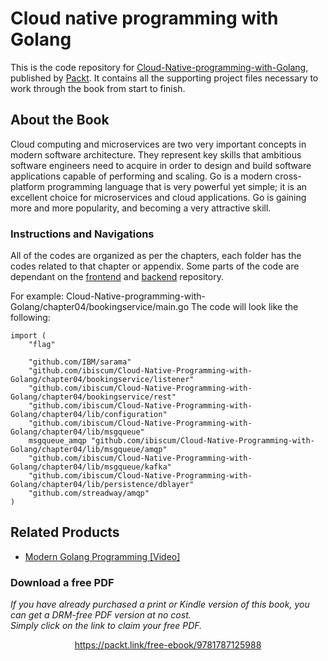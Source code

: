 


# Cloud native programming with Golang
This is the code repository for [Cloud-Native-programming-with-Golang](https://www.packtpub.com/application-development/cloud-native-programming-golang?utm_source=github&utm_medium=repository&utm_campaign=9781787125988), published by [Packt](https://www.packtpub.com/). It contains all the supporting project files necessary to work through the book from start to finish.
## About the Book
Cloud computing and microservices are two very important concepts in modern software architecture. They represent key skills that ambitious software engineers need to acquire in order to design and build software applications capable of performing and scaling. Go is a modern cross-platform programming language that is very powerful yet simple; it is an excellent choice for microservices and cloud applications. Go is gaining more and more popularity, and becoming a very attractive skill.
### Instructions and Navigations
All of the codes are organized as per the chapters, each folder has the codes related to that chapter or appendix. Some parts of the code are dependant on the [frontend](https://github.com/martin-helmich/cloudnativego-frontend) and [backend](https://github.com/martin-helmich/cloudnativego-backend) repository.                  

For example: Cloud-Native-programming-with-Golang/chapter04/bookingservice/main.go
The code will look like the following:
```
import (
	"flag"

	"github.com/IBM/sarama"
	"github.com/ibiscum/Cloud-Native-Programming-with-Golang/chapter04/bookingservice/listener"
	"github.com/ibiscum/Cloud-Native-Programming-with-Golang/chapter04/bookingservice/rest"
	"github.com/ibiscum/Cloud-Native-Programming-with-Golang/chapter04/lib/configuration"
	"github.com/ibiscum/Cloud-Native-Programming-with-Golang/chapter04/lib/msgqueue"
	msgqueue_amqp "github.com/ibiscum/Cloud-Native-Programming-with-Golang/chapter04/lib/msgqueue/amqp"
	"github.com/ibiscum/Cloud-Native-Programming-with-Golang/chapter04/lib/msgqueue/kafka"
	"github.com/ibiscum/Cloud-Native-Programming-with-Golang/chapter04/lib/persistence/dblayer"
	"github.com/streadway/amqp"
)
```

## Related Products
 
  
* [Modern Golang Programming [Video]](https://www.packtpub.com/web-development/modern-golang-programming-video?utm_source=github&utm_medium=repository&utm_campaign=9781787125254)

  

### Download a free PDF

 <i>If you have already purchased a print or Kindle version of this book, you can get a DRM-free PDF version at no cost.<br>Simply click on the link to claim your free PDF.</i>
<p align="center"> <a href="https://packt.link/free-ebook/9781787125988">https://packt.link/free-ebook/9781787125988 </a> </p>